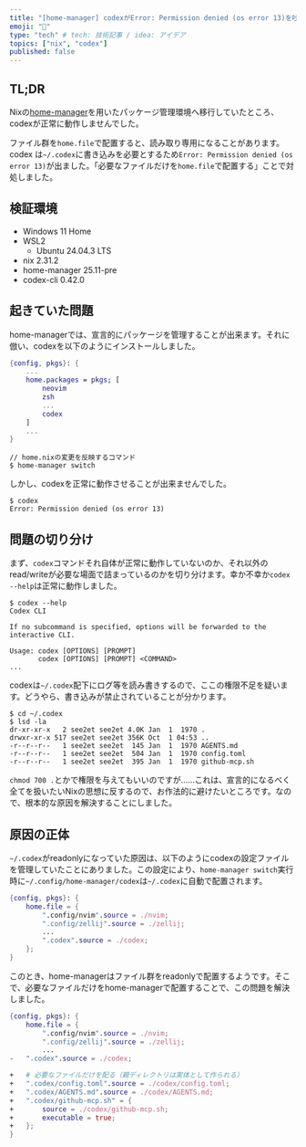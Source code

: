 ```yaml
---
title: "[home-manager] codexがError: Permission denied (os error 13)を吐く問題への対処法"
emoji: "🌟"
type: "tech" # tech: 技術記事 / idea: アイデア
topics: ["nix", "codex"]
published: false
---
```


## TL;DR
Nixの[home-manager](https://github.com/nix-community/home-manager)を用いたパッケージ管理環境へ移行していたところ、codexが正常に動作しませんでした。

ファイル群を`home.file`で配置すると、読み取り専用になることがあります。codex は`~/.codex`に書き込みを必要とするため`Error: Permission denied (os error 13)`が出ました。「必要なファイルだけを`home.file`で配置する」ことで対処しました。

## 検証環境
- Windows 11 Home
- WSL2
    - Ubuntu 24.04.3 LTS
- nix 2.31.2
- home-manager 25.11-pre
- codex-cli 0.42.0

## 起きていた問題

home-managerでは、宣言的にパッケージを管理することが出来ます。それに倣い、codexを以下のようにインストールしました。
```nix:home.nix
{config, pkgs}: {
    ...
    home.packages = pkgs; [
        neovim
        zsh
        ...
        codex
    ]
    ...
}
```
```zsh:zsh
// home.nixの変更を反映するコマンド
$ home-manager switch
```

しかし、codexを正常に動作させることが出来ませんでした。
```zsh:zsh
$ codex
Error: Permission denied (os error 13)
```

## 問題の切り分け
まず、`codex`コマンドそれ自体が正常に動作していないのか、それ以外のread/writeが必要な場面で詰まっているのかを切り分けます。幸か不幸か`codex --help`は正常に動作しました。
```zsh:zsh
$ codex --help
Codex CLI

If no subcommand is specified, options will be forwarded to the interactive CLI.

Usage: codex [OPTIONS] [PROMPT]
       codex [OPTIONS] [PROMPT] <COMMAND>
...
```

codexは`~/.codex`配下にログ等を読み書きするので、ここの権限不足を疑います。どうやら、書き込みが禁止されていることが分かります。

```zsh:zsh
$ cd ~/.codex
$ lsd -la
dr-xr-xr-x   2 see2et see2et 4.0K Jan  1  1970 .
drwxr-xr-x 517 see2et see2et 356K Oct  1 04:53 ..
-r--r--r--   1 see2et see2et  145 Jan  1  1970 AGENTS.md
-r--r--r--   1 see2et see2et  504 Jan  1  1970 config.toml
-r--r--r--   1 see2et see2et  395 Jan  1  1970 github-mcp.sh
```

`chmod 700 .`とかで権限を与えてもいいのですが......これは、宣言的になるべく全てを扱いたいNixの思想に反するので、お作法的に避けたいところです。なので、根本的な原因を解決することにしました。

## 原因の正体
`~/.codex`がreadonlyになっていた原因は、以下のようにcodexの設定ファイルを管理していたことにありました。この設定により、`home-manager switch`実行時に`~/.config/home-manager/codex`は`~/.codex`に自動で配置されます。
```nix:home.nix
{config, pkgs}: {
    home.file = {
        ".config/nvim".source = ./nvim;
        ".config/zellij".source = ./zellij;
        ...
        ".codex".source = ./codex;
    };
}
```
このとき、home-managerはファイル群をreadonlyで配置するようです。そこで、必要なファイルだけをhome-managerで配置することで、この問題を解決しました。
```diff:home.nix
{config, pkgs}: {
    home.file = {
        ".config/nvim".source = ./nvim;
        ".config/zellij".source = ./zellij;
        ...
-   ".codex".source = ./codex;

+   # 必要なファイルだけを配る（親ディレクトリは実体として作られる）
+   ".codex/config.toml".source = ./codex/config.toml;
+   ".codex/AGENTS.md".source = ./codex/AGENTS.md;
+   ".codex/github-mcp.sh" = {
+       source = ./codex/github-mcp.sh;
+       executable = true;
+   };
}
```
